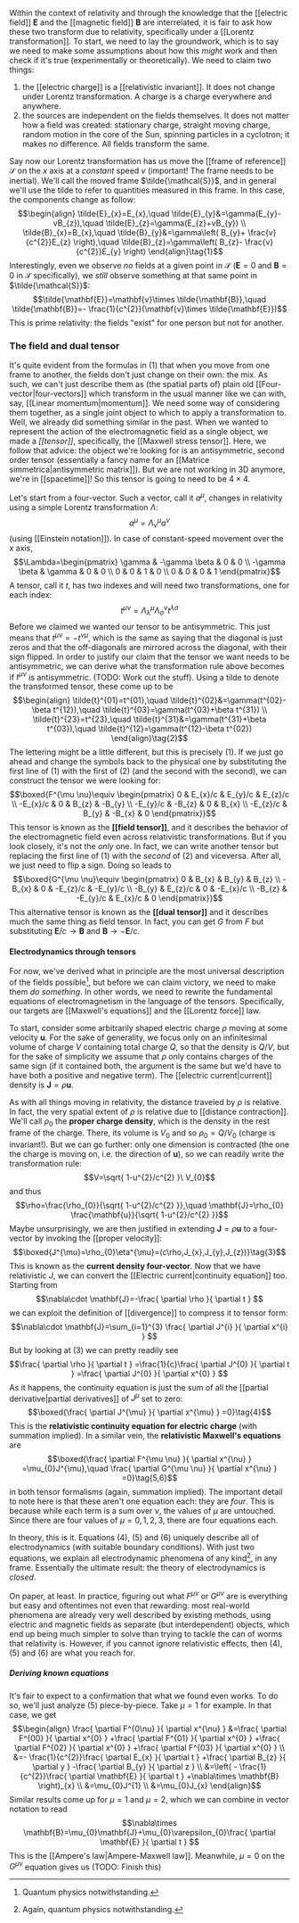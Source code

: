 Within the context of relativity and through the knowledge that the [[electric field]] $\mathbf{E}$ and the [[magnetic field]] $\mathbf{B}$ are interrelated, it is fair to ask how these two transform due to relativity, specifically under a [[Lorentz transformation]]. To start,  we need to lay the groundwork, which is to say we need to make some assumptions about how this *might* work and then check if it's true (experimentally or theoretically). We need to claim two things:
1. the [[electric charge]] is a [[relativistic invariant]]. It does not change under Lorentz transformation. A charge is a charge everywhere and anywhere.
2. the sources are independent on the fields themselves. It does not matter how a field was created: stationary charge, straight moving charge, random motion in the core of the Sun, spinning particles in a cyclotron; it makes no difference. All fields transform the same.

Say now our Lorentz transformation has us move the [[frame of reference]] $\mathcal{S}$ on the $x$ axis at a *constant* speed $v$ (important! The frame needs to be inertial). We'll call the moved frame $\tilde{\mathcal{S}}$, and in general we'll use the tilde to refer to quantities measured in this frame. In this case, the components change as follow:
$$\begin{align}
\tilde{E}_{x}=E_{x},\quad \tilde{E}_{y}&=\gamma(E_{y}-vB_{z}),\quad \tilde{E}_{z}=\gamma(E_{z}+vB_{y}) \\
\tilde{B}_{x}=B_{x},\quad \tilde{B}_{y}&=\gamma\left( B_{y}+ \frac{v}{c^{2}}E_{z} \right),\quad \tilde{B}_{z}=\gamma\left( B_{z}- \frac{v}{c^{2}}E_{y} \right)
\end{align}\tag{1}$$
Interestingly, even we observe *no* fields at a given point in $\mathcal{S}$ ($\mathbf{E}=0$ and $\mathbf{B}=0$ in $\mathcal{S}$ specifically), we *still* observe something at that same point in $\tilde{\mathcal{S}}$:
$$\tilde{\mathbf{E}}=\mathbf{v}\times \tilde{\mathbf{B}},\quad \tilde{\mathbf{B}}=- \frac{1}{c^{2}}(\mathbf{v}\times \tilde{\mathbf{E}})$$
This is prime relativity: the fields "exist" for one person but not for another.
### The field and dual tensor
It's quite evident from the formulas in $(1)$ that when you move from one frame to another, the fields don't just change on their own: the mix. As such, we can't just describe them as (the spatial parts of) plain old [[Four-vector|four-vectors]] which transform in the usual manner like we can with, say, [[Linear momentum|momentum]]. We need some way of considering them together, as a single joint object to which to apply a transformation to. Well, we already did something similar in the past. When we wanted to represent the action of the electromagnetic field as a single object, we made a *[[tensor]]*, specifically, the [[Maxwell stress tensor]]. Here, we follow that advice: the object we're looking for is an antisymmetric, second order tensor (essentially a fancy name for an [[Matrice simmetrica|antisymmetric matrix]]). But we are not working in 3D anymore, we're in [[spacetime]]! So this tensor is going to need to be $4\times4$.

Let's start from a four-vector. Such a vector, call it $a^{\mu}$, changes in relativity using a simple Lorentz transformation $\Lambda$:
$$a^{\mu}=\Lambda_{\nu}^{\mu}a^{\nu}$$
(using [[Einstein notation]]). In case of constant-speed movement over the $x$ axis,
$$\Lambda=\begin{pmatrix}
\gamma & -\gamma \beta & 0 & 0 \\
-\gamma \beta & \gamma & 0 & 0 \\
 0 & 0 & 1 & 0 \\
 0 & 0 & 0 & 1
\end{pmatrix}$$
A tensor, call it $t$, has two indexes and will need two transformations, one for each index:
$$t^{\mu \nu}=\Lambda_{\lambda}^{\mu}\Lambda_{\sigma}^{\nu}t^{\lambda \sigma}$$
Before we claimed we wanted our tensor to be antisymmetric. This just means that $t^{\mu \nu}=-t^{\nu \mu}$, which is the same as saying that the diagonal is just zeros and that the off-diagonals are mirrored across the diagonal, with their sign flipped. In order to justify our claim that the tensor we want needs to be antisymmetric, we can derive what the transformation rule above becomes if $t^{\mu \nu}$ is antisymmetric. (TODO: Work out the stuff). Using a tilde to denote the transformed tensor, these come up to be
$$\begin{align}
\tilde{t}^{01}=t^{01},\quad \tilde{t}^{02}&=\gamma(t^{02}-\beta t^{12}),\quad \tilde{t}^{03}=\gamma(t^{03}+\beta t^{31}) \\
\tilde{t}^{23}=t^{23},\quad \tilde{t}^{31}&=\gamma(t^{31}+\beta t^{03}),\quad \tilde{t}^{12}=\gamma(t^{12}-\beta t^{02})
\end{align}\tag{2}$$
The lettering might be a little different, but this is precisely $(1)$. If we just go ahead and change the symbols back to the physical one by substituting the first line of $(1)$ with the first of $(2)$ (and the second with the second), we can construct the tensor we were looking for:
$$\boxed{F^{\mu \nu}\equiv \begin{pmatrix}
0 & E_{x}/c & E_{y}/c & E_{z}/c \\
-E_{x}/c & 0 & B_{z} & -B_{y} \\
-E_{y}/c & -B_{z} & 0 & B_{x} \\
-E_{z}/c & B_{y} & -B_{x} & 0
\end{pmatrix}}$$
This tensor is known as the **[[field tensor]]**, and it describes the behavior of the electromagnetic field even across relativistic transformations. But if you look closely, it's not the *only* one. In fact, we can write another tensor but replacing the first line of $(1)$ with the *second* of $(2)$ and viceversa. After all, we just need to flip a sign. Doing so leads to
$$\boxed{G^{\mu \nu}\equiv \begin{pmatrix}
0 & B_{x} & B_{y} & B_{z} \\
-B_{x} & 0 & -E_{z}/c & -E_{y}/c \\
-B_{y} & E_{z}/c & 0 & -E_{x}/c \\
-B_{z} & -E_{y}/c & E_{x}/c & 0
\end{pmatrix}}$$
This alternative tensor is known as the **[[dual tensor]]** and it describes much the same thing as field tensor. In fact, you can get $G$ from $F$ but substituting $\mathbf{E}/c\to \mathbf{B}$ and $\mathbf{B}\to-\mathbf{E}/c$.
#### Electrodynamics through tensors
For now, we've derived what in principle are the most universal description of the fields possible[^1], but before we can claim victory, we need to make them *do something*. In other words, we need to rewrite the fundamental equations of electromagnetism in the language of the tensors. Specifically, our targets are [[Maxwell's equations]] and the [[Lorentz force]] law.

To start, consider some arbitrarily shaped electric charge $\rho$ moving at some velocity $\mathbf{u}$. For the sake of generality, we focus only on an infinitesimal volume of charge $V$ containing total charge $Q$, so that the density is $Q/V$, but for the sake of simplicity we assume that $\rho$ only contains charges of the same sign (if it contained both, the argument is the same but we'd have to have both a positive and negative term). The [[electric current|current]] density is $\mathbf{J}=\rho \mathbf{u}$.

As with all things moving in relativity, the distance traveled by $\rho$ is relative. In fact, the very spatial extent of $\rho$ is relative due to [[distance contraction]]. We'll call $\rho_{0}$ the **proper charge density**, which is the density in the rest frame of the charge. There, its volume is $V_{0}$ and so $\rho_{0}=Q/V_{0}$ (charge is invariant!). But we can go further: only one dimension is contracted (the one the charge is moving on, i.e. the direction of $\mathbf{u}$), so we can readily write the transformation rule:
$$V=\sqrt{ 1-u^{2}/c^{2} }\ V_{0}$$
and thus
$$\rho=\frac{\rho_{0}}{\sqrt{ 1-u^{2}/c^{2} }},\quad \mathbf{J}=\rho_{0} \frac{\mathbf{u}}{\sqrt{ 1-u^{2}/c^{2} }}$$
Maybe unsurprisingly, we are then justified in extending $\mathbf{J}=\rho \mathbf{u}$ to a four-vector by invoking the [[proper velocity]]:
$$\boxed{J^{\mu}=\rho_{0}\eta^{\mu}=(c\rho,J_{x},J_{y},J_{z})}\tag{3}$$
This is known as the **current density four-vector**. Now that we have relativistic $J$, we can convert the [[Electric current|continuity equation]] too. Starting from
$$\nabla\cdot \mathbf{J}=-\frac{ \partial \rho }{ \partial t } $$
we can exploit the definition of [[divergence]] to compress it to tensor form:
$$\nabla\cdot \mathbf{J}=\sum_{i=1}^{3} \frac{ \partial J^{i} }{ \partial x^{i} } $$
 But by looking at $(3)$ we can pretty readily see
 $$\frac{ \partial \rho }{ \partial t } =\frac{1}{c}\frac{ \partial J^{0} }{ \partial t } =\frac{ \partial J^{0} }{ \partial x^{0} } $$
 As it happens, the continuity equation is just the sum of all the [[partial derivative|partial derivatives]] of $J^{\mu}$ set to zero:
 $$\boxed{\frac{ \partial J^{\mu} }{ \partial x^{\mu} } =0}\tag{4}$$
 This is the **relativistic continuity equation for electric charge** (with summation implied). In a similar vein, the **relativistic Maxwell's equations** are
$$\boxed{\frac{ \partial F^{\mu \nu} }{ \partial x^{\nu} } =\mu_{0}J^{\mu},\quad \frac{ \partial G^{\mu \nu} }{ \partial x^{\nu} } =0}\tag{5,6}$$
in both tensor formalisms (again, summation implied). The important detail to note here is that these aren't one equation each: they are *four*. This is because while each term is a sum over $\nu$, the values of $\mu$ are untouched. Since there are four values of $\mu=0,1,2,3$, there are four equations each.

In theory, this is it. Equations $(4)$, $(5)$ and $(6)$ uniquely describe all of electrodynamics (with suitable boundary conditions). With just two equations, we explain all electrodynamic phenomena of any kind[^2], in any frame. Essentially the ultimate result: the theory of electrodynamics is *closed*.

On paper, at least. In practice, figuring out what $F^{\mu \nu}$ or $G^{\mu \nu}$ are is everything but easy and oftentimes not even that rewarding: most real-world phenomena are already very well described by existing methods, using electric and magnetic fields as separate (but interdependent) objects, which end up being much simpler to solve than trying to tackle the can of worms that relativity is. However, if you cannot ignore relativistic effects, then $(4)$, $(5)$ and $(6)$ are what you reach for.
##### Deriving known equations
It's fair to expect to a confirmation that what we found even works. To do so, we'll just analyze $(5)$ piece-by-piece. Take $\mu=1$ for example. In that case, we get
$$\begin{align}
\frac{ \partial F^{0\nu} }{ \partial x^{\nu} } &=\frac{ \partial F^{00} }{ \partial x^{0} } +\frac{ \partial F^{01} }{ \partial x^{0} } +\frac{ \partial F^{02} }{ \partial x^{0} } +\frac{ \partial F^{03} }{ \partial x^{0} } \\
&=- \frac{1}{c^{2}}\frac{ \partial E_{x} }{ \partial t } +\frac{ \partial B_{z} }{ \partial y } -\frac{ \partial B_{y} }{ \partial z }  \\
&=\left( - \frac{1}{c^{2}}\frac{ \partial \mathbf{E} }{ \partial t } +\nabla\times \mathbf{B} \right)_{x} \\
&=\mu_{0}J^{1} \\
&=\mu_{0}J_{x}
\end{align}$$
Similar results come up for $\mu=1$ and $\mu=2$, which we can combine in vector notation to read
$$\nabla\times \mathbf{B}=\mu_{0}\mathbf{J}+\mu_{0}\varepsilon_{0}\frac{ \partial \mathbf{E} }{ \partial t } $$
This is the [[Ampere's law|Ampere-Maxwell law]]. Meanwhile, $\mu=0$ on the $G^{\mu \nu}$ equation gives us (TODO: Finish this)

[^1]: Quantum physics notwithstanding.

[^2]: Again, quantum physics notwithstanding.
